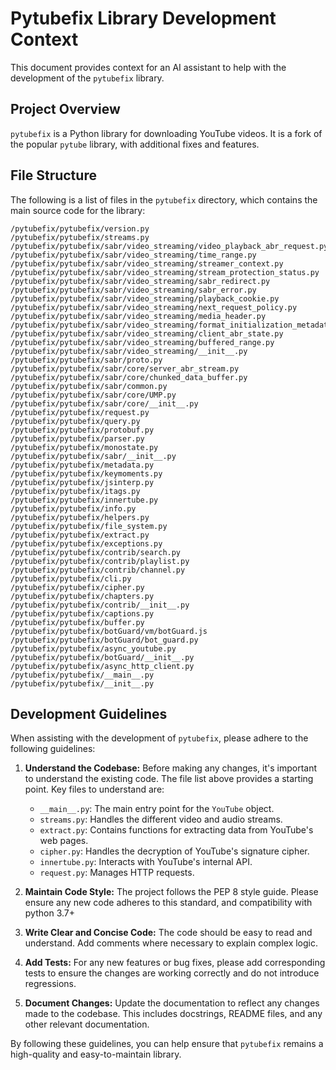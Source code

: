 # Pytubefix Library Development Context

This document provides context for an AI assistant to help with the development of the `pytubefix` library.

## Project Overview

`pytubefix` is a Python library for downloading YouTube videos. It is a fork of the popular `pytube` library, with additional fixes and features.

## File Structure

The following is a list of files in the `pytubefix` directory, which contains the main source code for the library:

```
/pytubefix/pytubefix/version.py
/pytubefix/pytubefix/streams.py
/pytubefix/pytubefix/sabr/video_streaming/video_playback_abr_request.py
/pytubefix/pytubefix/sabr/video_streaming/time_range.py
/pytubefix/pytubefix/sabr/video_streaming/streamer_context.py
/pytubefix/pytubefix/sabr/video_streaming/stream_protection_status.py
/pytubefix/pytubefix/sabr/video_streaming/sabr_redirect.py
/pytubefix/pytubefix/sabr/video_streaming/sabr_error.py
/pytubefix/pytubefix/sabr/video_streaming/playback_cookie.py
/pytubefix/pytubefix/sabr/video_streaming/next_request_policy.py
/pytubefix/pytubefix/sabr/video_streaming/media_header.py
/pytubefix/pytubefix/sabr/video_streaming/format_initialization_metadata.py
/pytubefix/pytubefix/sabr/video_streaming/client_abr_state.py
/pytubefix/pytubefix/sabr/video_streaming/buffered_range.py
/pytubefix/pytubefix/sabr/video_streaming/__init__.py
/pytubefix/pytubefix/sabr/proto.py
/pytubefix/pytubefix/sabr/core/server_abr_stream.py
/pytubefix/pytubefix/sabr/core/chunked_data_buffer.py
/pytubefix/pytubefix/sabr/common.py
/pytubefix/pytubefix/sabr/core/UMP.py
/pytubefix/pytubefix/sabr/core/__init__.py
/pytubefix/pytubefix/request.py
/pytubefix/pytubefix/query.py
/pytubefix/pytubefix/protobuf.py
/pytubefix/pytubefix/parser.py
/pytubefix/pytubefix/monostate.py
/pytubefix/pytubefix/sabr/__init__.py
/pytubefix/pytubefix/metadata.py
/pytubefix/pytubefix/keymoments.py
/pytubefix/pytubefix/jsinterp.py
/pytubefix/pytubefix/itags.py
/pytubefix/pytubefix/innertube.py
/pytubefix/pytubefix/info.py
/pytubefix/pytubefix/helpers.py
/pytubefix/pytubefix/file_system.py
/pytubefix/pytubefix/extract.py
/pytubefix/pytubefix/exceptions.py
/pytubefix/pytubefix/contrib/search.py
/pytubefix/pytubefix/contrib/playlist.py
/pytubefix/pytubefix/contrib/channel.py
/pytubefix/pytubefix/cli.py
/pytubefix/pytubefix/cipher.py
/pytubefix/pytubefix/chapters.py
/pytubefix/pytubefix/contrib/__init__.py
/pytubefix/pytubefix/captions.py
/pytubefix/pytubefix/buffer.py
/pytubefix/pytubefix/botGuard/vm/botGuard.js
/pytubefix/pytubefix/botGuard/bot_guard.py
/pytubefix/pytubefix/async_youtube.py
/pytubefix/pytubefix/botGuard/__init__.py
/pytubefix/pytubefix/async_http_client.py
/pytubefix/pytubefix/__main__.py
/pytubefix/pytubefix/__init__.py
```

## Development Guidelines

When assisting with the development of `pytubefix`, please adhere to the following guidelines:

1.  **Understand the Codebase:** Before making any changes, it's important to understand the existing code. The file list above provides a starting point. Key files to understand are:
    *   `__main__.py`: The main entry point for the `YouTube` object.
    *   `streams.py`: Handles the different video and audio streams.
    *   `extract.py`: Contains functions for extracting data from YouTube's web pages.
    *   `cipher.py`: Handles the decryption of YouTube's signature cipher.
    *   `innertube.py`: Interacts with YouTube's internal API.
    *   `request.py`: Manages HTTP requests.

2.  **Maintain Code Style:** The project follows the PEP 8 style guide. Please ensure any new code adheres to this standard, and compatibility with python 3.7+

3.  **Write Clear and Concise Code:** The code should be easy to read and understand. Add comments where necessary to explain complex logic.

4.  **Add Tests:** For any new features or bug fixes, please add corresponding tests to ensure the changes are working correctly and do not introduce regressions.

5.  **Document Changes:** Update the documentation to reflect any changes made to the codebase. This includes docstrings, README files, and any other relevant documentation.

By following these guidelines, you can help ensure that `pytubefix` remains a high-quality and easy-to-maintain library.
